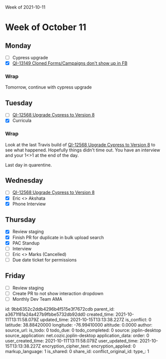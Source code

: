 Week of 2021-10-11

# Week of October 11

## Monday

 - [ ] Cypress upgrade
 - [x] [QI-13149 Cloned Forms/Campaigns don't show up in FB](:/72825a1e2eed4749a7328a287f919fb3)

### Wrap

Tomorrow, continue with cypress upgrade

## Tuesday

 - [ ] [QI-12568 Upgrade Cypress to Version 8](:/b1b403196b5641f68187f631f99f4736)
 - [x] Curricula
 
 ### Wrap

Look at the last Travis build of [QI-12568 Upgrade Cypress to Version 8](:/b1b403196b5641f68187f631f99f4736) to see what happened. Hopefully things didn't time out. You have an interview and your 1<>1 at the end of the day.

Last day in quarentine.

## Wednesday

 - [ ] [QI-12568 Upgrade Cypress to Version 8](:/b1b403196b5641f68187f631f99f4736)
 - [x] Eric <> Akshata
 - [x] Phone Interview

## Thursday

 - [x] Review staging
 - [x] Finish PR for duplicate in bulk upload search
 - [x] PAC Standup
 - [ ] Interview
 - [ ] Eric <> Marks (Cancelled)
 - [ ] Due date ticket for permissions

## Friday
 - [ ] Review staging
 - [ ] Create PR to not show interaction dropdown
 - [ ] Monthly Dev Team AMA

id: 9bb6352c2ddb4296b4f515e3f7672cdb
parent_id: a3671f81a24a427b9fbbe5732db92dd0
created_time: 2021-10-11T13:11:58.079Z
updated_time: 2021-10-15T13:13:38.227Z
is_conflict: 0
latitude: 38.88420000
longitude: -76.99410000
altitude: 0.0000
author: 
source_url: 
is_todo: 0
todo_due: 0
todo_completed: 0
source: joplin-desktop
source_application: net.cozic.joplin-desktop
application_data: 
order: 0
user_created_time: 2021-10-11T13:11:58.079Z
user_updated_time: 2021-10-15T13:13:38.227Z
encryption_cipher_text: 
encryption_applied: 0
markup_language: 1
is_shared: 0
share_id: 
conflict_original_id: 
type_: 1
